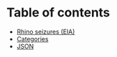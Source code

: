# Table of contents

* [Rhino seizures (EIA)](README.md)
* [Categories](categories.md)
* [JSON](json.md)
